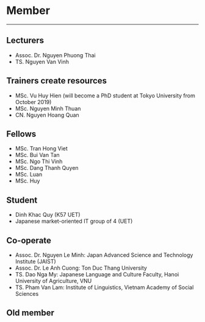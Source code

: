 # Member
---

## Lecturers
* Assoc. Dr. Nguyen Phuong Thai
* TS. Nguyen Van Vinh

## Trainers create resources
* MSc. Vu Huy Hien (will become a PhD student at Tokyo University from October 2019)
* MSc. Nguyen Minh Thuan
* CN. Nguyen Hoang Quan

## Fellows
* MSc. Tran Hong Viet
* MSc. Bui Van Tan
* MSc. Ngo Thi Vinh
* MSc. Dang Thanh Quyen
* MSc. Luan
* MSc. Huy

## Student
* Dinh Khac Quy (K57 UET)
* Japanese market-oriented IT group of 4 (UET)

## Co-operate
* Assoc. Dr. Nguyen Le Minh: Japan Advanced Science and Technology Institute (JAIST)
* Assoc. Dr. Le Anh Cuong: Ton Duc Thang University
* TS. Dao Nga My: Japanese Language and Culture Faculty, Hanoi University of Agriculture, VNU
* TS. Pham Van Lam: Institute of Linguistics, Vietnam Academy of Social Sciences

## Old member

